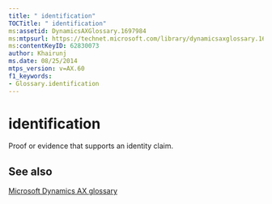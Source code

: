 ```yaml
---
title: " identification"
TOCTitle: " identification"
ms:assetid: DynamicsAXGlossary.1697984
ms:mtpsurl: https://technet.microsoft.com/library/dynamicsaxglossary.1697984(v=AX.60)
ms:contentKeyID: 62830073
author: Khairunj
ms.date: 08/25/2014
mtps_version: v=AX.60
f1_keywords:
- Glossary.identification
---
```


# identification

Proof or evidence that supports an identity claim.

## See also

[Microsoft Dynamics AX glossary](glossary/microsoft-dynamics-ax-glossary.md)

  


